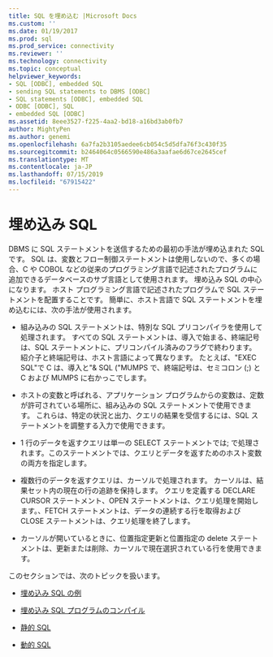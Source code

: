 ```yaml
---
title: SQL を埋め込む |Microsoft Docs
ms.custom: ''
ms.date: 01/19/2017
ms.prod: sql
ms.prod_service: connectivity
ms.reviewer: ''
ms.technology: connectivity
ms.topic: conceptual
helpviewer_keywords:
- SQL [ODBC], embedded SQL
- sending SQL statements to DBMS [ODBC]
- SQL statements [ODBC], embedded SQL
- ODBC [ODBC], SQL
- embedded SQL [ODBC]
ms.assetid: 8eee3527-f225-4aa2-bd18-a16bd3ab0fb7
author: MightyPen
ms.author: genemi
ms.openlocfilehash: 6a7fa2b3105aedee6cb054c5d5dfa76f3c430f35
ms.sourcegitcommit: b2464064c0566590e486a3aafae6d67ce2645cef
ms.translationtype: MT
ms.contentlocale: ja-JP
ms.lasthandoff: 07/15/2019
ms.locfileid: "67915422"
---
```

# <a name="embedded-sql"></a>埋め込み SQL
DBMS に SQL ステートメントを送信するための最初の手法が埋め込まれた SQL です。 SQL は、変数とフロー制御ステートメントは使用しないので、多くの場合、C や COBOL などの従来のプログラミング言語で記述されたプログラムに追加できるデータベースのサブ言語として使用されます。 埋め込み SQL の中心になります。 ホスト プログラミング言語で記述されたプログラムで SQL ステートメントを配置することです。 簡単に、ホスト言語で SQL ステートメントを埋め込むには、次の手法が使用されます。  
  
-   組み込みの SQL ステートメントは、特別な SQL プリコンパイラを使用して処理されます。 すべての SQL ステートメントは、導入で始まる、終端記号は、SQL ステートメントに、プリコンパイル済みのフラグで終わります。 紹介子と終端記号は、ホスト言語によって異なります。 たとえば、"EXEC SQL"で C は、導入と"& SQL ("MUMPS で、終端記号は、セミコロン (;) と C および MUMPS に右かっこでします。  
  
-   ホストの変数と呼ばれる、アプリケーション プログラムからの変数は、定数が許可されている場所に、組み込みの SQL ステートメントで使用できます。 これらは、特定の状況と出力、クエリの結果を受信するには、SQL ステートメントを調整する入力で使用できます。  
  
-   1 行のデータを返すクエリは単一の SELECT ステートメントでは; で処理されます。このステートメントでは、クエリとデータを返すためのホスト変数の両方を指定します。  
  
-   複数行のデータを返すクエリは、カーソルで処理されます。 カーソルは、結果セット内の現在の行の追跡を保持します。 クエリを定義する DECLARE CURSOR ステートメント、OPEN ステートメントは、クエリ処理を開始します。、FETCH ステートメントは、データの連続する行を取得および CLOSE ステートメントは、クエリ処理を終了します。  
  
-   カーソルが開いているときに、位置指定更新と位置指定の delete ステートメントは、更新または削除、カーソルで現在選択されている行を使用できます。  
  
 このセクションでは、次のトピックを扱います。  
  
-   [埋め込み SQL の例](../../odbc/reference/embedded-sql-example.md)  
  
-   [埋め込み SQL プログラムのコンパイル](../../odbc/reference/compiling-an-embedded-sql-program.md)  
  
-   [静的 SQL](../../odbc/reference/static-sql.md)  
  
-   [動的 SQL](../../odbc/reference/dynamic-sql.md)

